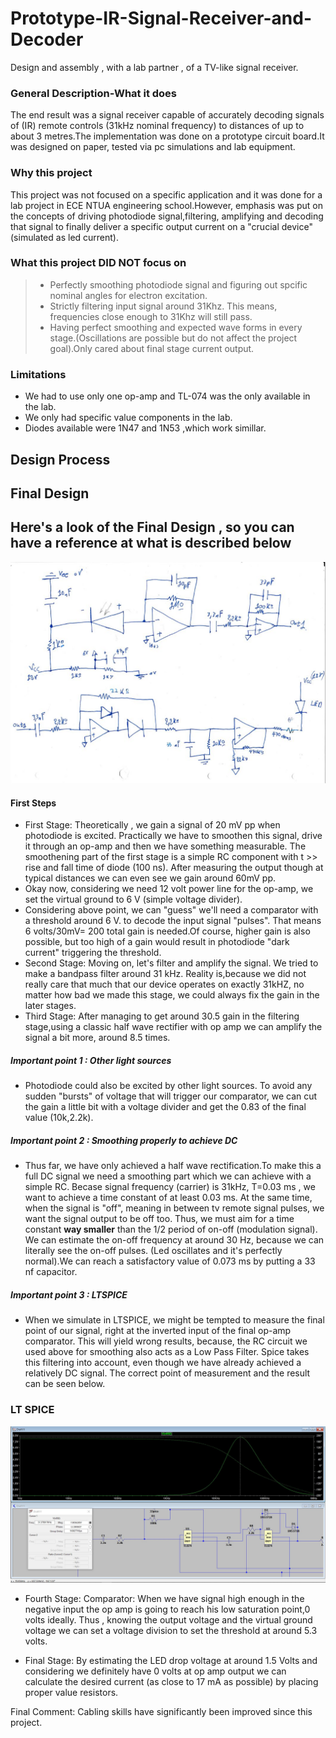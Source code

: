 # Prototype-IR-Signal-Receiver-and-Decoder
Design and assembly , with a lab partner , of a TV-like signal receiver.

### General Description-What it does
   The end result was a signal receiver capable of accurately decoding signals of (IR) remote controls (31kHz nominal frequency) to distances of up to about 3 metres.The implementation was done on a prototype circuit board.It was designed on paper, tested via pc simulations and lab equipment.
   
### Why this project 
  This project was not focused on a specific application and it was done for a lab project in ECE NTUA engineering school.However, emphasis was put on the concepts of driving photodiode signal,filtering, amplifying and decoding that signal to finally deliver a specific output current on a "crucial device" (simulated as led current).
  
### What this project DID NOT focus on
 > * Perfectly smoothing photodiode signal and figuring out spcific nominal angles for electron excitation.
 > * Strictly filtering input signal around 31Khz. This means, frequencies close enough to 31Khz will still pass.
 > * Having perfect smoothing and expected wave forms in every stage.(Oscillations are possible but do not affect the project goal).Only cared about final stage current output.
 
### Limitations 
   * We had to use only one op-amp and TL-074 was the only available in the lab.
   * We only had specific value components in the lab.
   * Diodes available were 1N47 and 1N53 ,which work simillar.

##  Design Process

## Final Design
## Here's a look of the Final Design , so you can have a reference at what is described below

<img src="Images/DESIGNf.JPG">


#### First Steps

   * First Stage: Theoretically , we gain a signal of 20 mV pp when photodiode is excited. Practically we have to smoothen this signal, drive it through an op-amp and then we have something measurable. The smoothening part of the first stage is a simple RC component with t >> rise and fall time of diode (100 ns). After measuring the output though at  typical distances we can even see we gain around 60mV pp.
   * Okay now, considering we need 12 volt power line for the op-amp, we set the virtual ground to 6 V (simple voltage divider).
   * Considering above point, we can "guess" we'll need a comparator with a threshold around 6 V. to decode the input signal "pulses". That means 6 volts/30mV= 200 total gain is needed.Of course, higher gain is also possible, but too high of a gain would result in photodiode "dark current" triggering the threshold.
   * Second Stage: Moving on, let's filter and amplify the signal. We tried to make a bandpass filter around 31 kHz. Reality is,because we did not really care that much that our device operates on exactly 31kHZ, no matter how bad we made this stage, we could always fix the gain in the later stages.
   * Third Stage: After managing to get around 30.5 gain in the filtering stage,using a classic half wave rectifier with op amp we can amplify the signal a bit more, around 8.5 times.
   ##### Important point 1 : Other light sources
   * Photodiode could also be excited by other light sources. To avoid any sudden "bursts" of voltage that will trigger our comparator, we can cut the gain a little bit with a voltage divider and get the 0.83 of the final value (10k,2.2k).
   ##### Important point 2 : Smoothing properly to achieve DC
   * Thus far, we have only achieved a half wave rectification.To make this a full DC signal we need a smoothing part which we can achieve with a simple RC. Becase signal frequency (carrier) is 31kHz, T=0.03 ms , we want to achieve a time constant of at least 0.03 ms. At the same time, when the signal is "off", meaning in between tv remote signal pulses, we want the signal output to be off too. Thus, we must aim for a time constant **way smaller** than the 1/2 period of on-off (modulation signal). We can estimate the on-off frequency at around 30 Hz, because we can literally see the on-off pulses. (Led oscillates and it's perfectly normal).We can reach a satisfactory value of 0.073 ms by putting a 33 nf capacitor.
   ##### Important point 3 : LTSPICE 
   * When we simulate in LTSPICE, we might be tempted to measure the final point of our signal, right at the inverted input of the final op-amp comparator. This will yield wrong results, because, the RC circuit we used above for smoothing also acts as a Low Pass Filter. Spice takes this filtering into account, even though we have already achieved a relatively DC signal. The correct point of measurement and the result can be seen below.
  ### LT SPICE
  <img src="Images/SIM%20comparator.JPG">
  
  * Fourth Stage: Comparator: When we have signal high enough in the negative input the op amp is going to reach his low saturation point,0 volts ideally. Thus , knowing the output voltage and the virtual ground voltage we can set a voltage division to set the threshold at around 5.3 volts.
  
  * Final Stage: By estimating the LED drop voltage at around 1.5 Volts and considering we definitely have 0 volts at op amp output we can calculate the desired current (as close to 17 mA as possible) by placing proper value resistors.
  
  Final Comment: Cabling skills have significantly been improved since this project. 



